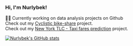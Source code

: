 ### Hi, I'm Nurlybek!

👨‍💻 Currently working on data analysis projects on Github<br/>
Check out my [Cyclistic bike-share](https://github.com/nourlybeque/Cyclistic-Bike-Share-Project) project.<br/>
Check out my [New York TLC - Taxi fares prediction](https://github.com/nourlybeque/New-York-TLC-project) project.<br/>



[![Nurlybek's GitHub stats](https://github-readme-stats.vercel.app/api?username=nourlybeque)](https://github.com/nourlybeque/github-readme-stats)

